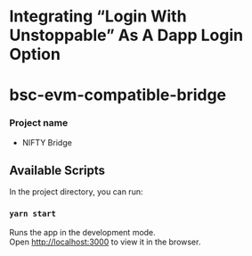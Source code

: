 # Integrating “Login With Unstoppable” As A Dapp Login Option
# bsc-evm-compatible-bridge
### Project name
- NIFTY Bridge

## Available Scripts

In the project directory, you can run:

### `yarn start`

Runs the app in the development mode.\
Open [http://localhost:3000](http://localhost:3000) to view it in the browser.

